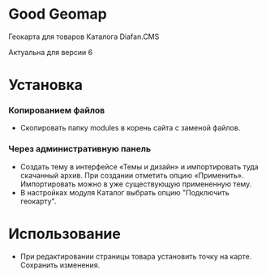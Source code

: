 # Good Geomap
Геокарта для товаров Каталога Diafan.CMS

Актуальна для версии 6

# Установка
### Копированием файлов
- Скопировать папку modules в корень сайта с заменой файлов.

### Через административную панель
- Создать тему в интерфейсе «Темы и дизайн» и импортировать туда скачанный архив. При создании отметить опцию «Применить». Импортировать можно в уже существующую примененную тему.
- В настройках модуля Каталог выбрать опцию "Подключить геокарту".

# Использование

- При редактировании страницы товара установить точку на карте. Сохранить изменения.
